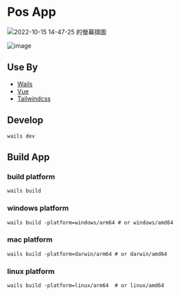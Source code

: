 # Pos App

![2022-10-15 14-47-25 的螢幕擷圖](https://user-images.githubusercontent.com/89454932/195973406-4aadf03d-3594-4268-ada4-f6ff384463c5.png)

![image](https://user-images.githubusercontent.com/89454932/195973435-106b1b96-0f48-48de-b03d-f8dd7467b972.png)


## Use By
- [Wails](https://wails.io/docs/gettingstarted/installation/)
- [Vue](https://vuejs.org/)
- [Tailwindcss](https://tailwindcss.com/)


## Develop
```
wails dev
```

## Build App

### build platform
```
wails build
```

### windows platform
```
wails build -platform=windows/arm64 # or windows/amd64
```

### mac platform
```
wails build -platform=darwin/arm64 # or darwin/amd64
```

### linux platform
```
wails build -platform=linux/arm64  # or linux/amd64
```



